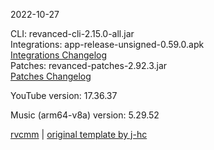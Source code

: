 2022-10-27
  
CLI: revanced-cli-2.15.0-all.jar  
Integrations: app-release-unsigned-0.59.0.apk  
[Integrations Changelog](https://github.com/revanced/revanced-integrations/releases/tag/v0.59.0)  
Patches: revanced-patches-2.92.3.jar  
[Patches Changelog](https://github.com/revanced/revanced-patches/releases/tag/v2.92.3)  

YouTube version: 17.36.37  

Music (arm64-v8a) version: 5.29.52  

[rvcmm](https://github.com/thrwKappu/rvcmm) | [original template by j-hc](https://github.com/j-hc/revanced-magisk-module)
